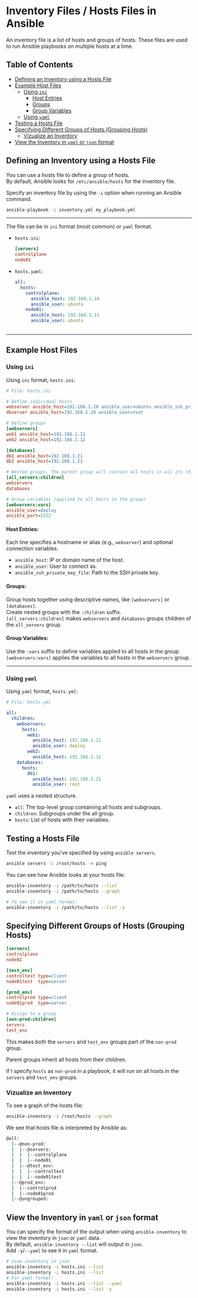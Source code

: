 # Inventory Files / Hosts Files in Ansible

An inventory file is a list of hosts and groups of hosts. 
These files are used to run Ansible playbooks on multiple hosts at a time.  

## Table of Contents
* [Defining an Inventory using a Hosts File](#defining-an-inventory-using-a-hosts-file) 
* [Example Host Files](#example-host-files) 
    * [Using `ini`](#using-ini) 
        * [Host Entries](#host-entries) 
        * [Groups](#groups) 
        * [Group Variables](#group-variables) 
    * [Using `yaml`](#using-yaml) 
* [Testing a Hosts File](#testing-a-hosts-file) 
* [Specifying Different Groups of Hosts (Grouping Hosts)](#specifying-different-groups-of-hosts-grouping-hosts) 
    * [Vizualize an Inventory](#vizualize-an-inventory) 
* [View the Inventory in `yaml` or `json` format](#view-the-inventory-in-yaml-or-json-format) 


## Defining an Inventory using a Hosts File
You can use a hosts file to define a group of hosts.  
By default, Ansible looks for `/etc/ansible/hosts` for the inventory file.  

Specify an inventory file by using the `-i` option when running an Ansible command.
```bash
ansible-playbook -i inventory.yml my_playbook.yml
```

---

The file can be in `ini` format (most common) or `yaml` format.  
* `hosts.ini`:
  ```ini
  [servers]
  controlplane
  node01
  ```

* `hosts.yaml`:
  ```yaml
  all:
    hosts:
      controlplane:
        ansible_host: 192.168.1.10
        ansible_user: ubuntu
      node01:
        ansible_host: 192.168.1.11
        ansible_user: ubuntu
      
  ```

---

## Example Host Files

### Using `ini`
Using `ini` format, `hosts.ini`:
```ini
# File: hosts.ini

# Define individual hosts
webserver ansible_host=192.168.1.10 ansible_user=ubuntu ansible_ssh_private_key_file=~/.ssh/id_rsa
dbserver ansible_host=192.168.1.20 ansible_user=root

# Define groups
[webservers]
web1 ansible_host=192.168.1.11
web2 ansible_host=192.168.1.12

[databases]
db1 ansible_host=192.168.1.21
db2 ansible_host=192.168.1.22

# Nested groups. The parent group will contain all hosts in all its child groups.
[all_servers:children]
webservers
databases

# Group variables (applied to all hosts in the group)
[webservers:vars]
ansible_user=deploy
ansible_port=2222
```

#### Host Entries:

Each line specifies a hostname or alias (e.g., `webserver`) and optional connection variables.
* `ansible_host`: IP or domain name of the host.
* `ansible_user`: User to connect as.
* `ansible_ssh_private_key_file`: Path to the SSH private key.

#### Groups:

Group hosts together using descriptive names, like `[webservers]` or `[databases]`.  
Create nested groups with the `:children` suffix.  
`[all_servers:children]` makes `webservers` and `databases` groups children of the `all_servers` group.  

#### Group Variables:

Use the `:vars` suffix to define variables applied to all hosts in the group.  
`[webservers:vars]` applies the variables to all hosts in the `webservers` group.  

---

### Using `yaml`
Using `yaml` format, `hosts.yml`:
```yaml
# File: hosts.yml

all:
  children:
    webservers:
      hosts:
        web1:
          ansible_host: 192.168.1.11
          ansible_user: deploy
        web2:
          ansible_host: 192.168.1.12
    databases:
      hosts:
        db1:
          ansible_host: 192.168.1.21
          ansible_user: root
```

`yaml` uses a nested structure.
* `all`: The top-level group containing all hosts and subgroups.
* `children`: Subgroups under the all group.
* `hosts`: List of hosts with their variables.

## Testing a Hosts File
Test the inventory you've specified by using `ansible servers`.  
```bash
ansible servers -i /root/hosts -m ping
```

You can see how Ansible looks at your hosts file:
```bash
ansible-inventory -i /path/to/hosts --list
ansible-inventory -i /path/to/hosts --graph

# To see it in yaml format:
ansible-inventory -i /path/to/hosts --list -y
```

## Specifying Different Groups of Hosts (Grouping Hosts)
```ini
[servers]
controlplane
node01

[test_env]
controltest type=client
node01test  type=server

[prod_env]
controlprod type=client
node01prod  type=server

# Assign to a group
[non-prod:children]
servers
test_env
```

This makes both the `servers` and `test_env` groups part of the `non-prod` group.  
 
Parent groups inherit all hosts from their children.  

If I specify `hosts` as `non-prod` in a playbook, it will run on all hosts in 
the `servers` and `test_env` groups.


### Vizualize an Inventory
To see a graph of the hosts file:
```bash
ansible-inventory -i /root/hosts --graph
```
We see that hosts file is interpreted by Ansible as:
```bash
@all:
  |--@non-prod:
  |  |--@servers:
  |  |  |--controlplane
  |  |  |--node01
  |  |--@test_env:
  |  |  |--controltest
  |  |  |--node01test
  |--@prod_env:
  |  |--controlprod
  |  |--node01prod
  |--@ungrouped:
```

## View the Inventory in `yaml` or `json` format
You can specify the format of the output when using `ansible-inventory` to view the
inventory in `json` or `yaml` data.  
By default, `ansible-inventory --list` will output in `json`.  
Add `-y`/`--yaml` to see it in `yaml` format.  
```bash
# View inventory in json
ansible-inventory -i hosts.ini --list 
ansible-inventory -i hosts.ini --list 
# For yaml format:
ansible-inventory -i hosts.ini --list --yaml
ansible-inventory -i hosts.ini --list -y
```


